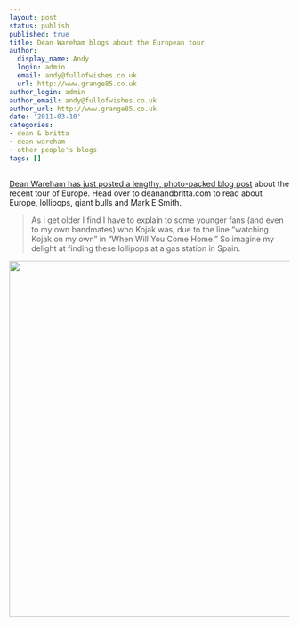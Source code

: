 ```yaml
---
layout: post
status: publish
published: true
title: Dean Wareham blogs about the European tour
author:
  display_name: Andy
  login: admin
  email: andy@fullofwishes.co.uk
  url: http://www.grange85.co.uk
author_login: admin
author_email: andy@fullofwishes.co.uk
author_url: http://www.grange85.co.uk
date: '2011-03-10'
categories:
- dean & britta
- dean wareham
- other people's blogs
tags: []
---
```

<p><a href="https://web.archive.org/web/20110310+/http://www.deanandbritta.com/blog/?p=1005">Dean Wareham has just posted a lengthy, photo-packed blog post</a> about the recent tour of Europe. Head over to deanandbritta.com to read about Europe, lollipops, giant bulls and Mark E Smith.</p>
<blockquote><p>As I get older I find I have to explain to some younger fans (and even to my own bandmates) who Kojak was, due to the line “watching Kojak on my own” in “When Will You Come Home.” So imagine my delight at finding these lollipops at a gas station in Spain. </p></blockquote>
<p><a href="https://deanandbrittablogarchive.tumblr.com/post/140703852019/kojak-bimbo"><img class="aligncenter" alt="" src="https://media.fullofwishes.co.uk/00-misc/pictures/dean-and-britta-blog-kojak.jpg" title="Watching Kojak on my own" class="alignnone" width="609" height="640" /></a></p>
